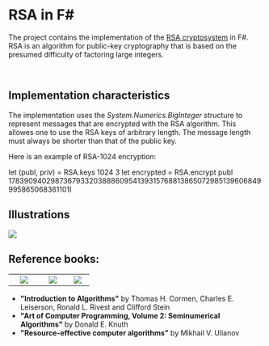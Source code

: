 <h1>RSA in F#</h1>

<p>The project contains the implementation of the <a href="http://en.wikipedia.org/wiki/RSA_(algorithm)">RSA cryptosystem</a> in F#. RSA is an algorithm for public-key cryptography that is based on the presumed difficulty of factoring large integers.</p><br>

<h2>Implementation characteristics</h2>
<p>The implementation uses the <em>System.Numerics.BigInteger</em> structure to represent messages that are encrypted with the RSA algorithm. This allowes one to use the RSA keys of arbitrary length. The message length must always be shorter than that of the public key.</p>
<p>Here is an example of RSA-1024 encryption:</p>
	let (publ, priv) = RSA.keys 1024 3
	let encrypted = RSA.encrypt publ 178390940298736793320388860954139315768813865072985139606849995865068361101I
<br>

<h2>Illustrations</h2>
<img src = "http://s017.radikal.ru/i439/1204/36/da80fbe1f155.png"/>
<br>

<h2>Reference books:</h2>
<table border = "0" width = "70%">
<td align = "center" valign = "bottom" width = "27%"><img src = "http://s019.radikal.ru/i630/1204/8a/1d30363f4c91.jpg"/></td>
<td align = "center" valign = "bottom" width = "23%"><img src = "http://i021.radikal.ru/1204/6f/5911a8b79be1.jpg"/></td>
<td align = "center" valign = "bottom" width = "20%"><img src = "http://s019.radikal.ru/i619/1204/36/9dfa809fa7b8.jpg"/></td>
</table>

* __"Introduction to Algorithms"__ by Thomas H. Cormen, Charles E. Leiserson, Ronald L. Rivest and Clifford Stein
* __"Art of Computer Programming, Volume 2: Seminumerical Algorithms"__ by Donald E. Knuth
* __"Resource-effective computer algorithms"__ by Mikhail V. Ulianov